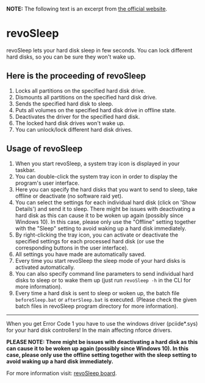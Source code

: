 **NOTE:** The following text is an excerpt from [the official website](https://www.meinfach.net/revosleep).

# revoSleep
revoSleep lets your hard disk sleep in few seconds. You can lock different hard disks, so you can be sure they won't wake up.

## Here is the proceeding of revoSleep
1. Locks all partitions on the specified hard disk drive.
1. Dismounts all partitions on the specified hard disk drive.
1. Sends the specified hard disk to sleep.
1. Puts all volumes on the specified hard disk drive in offline state.
1. Deactivates the driver for the specified hard disk.
1. The locked hard disk drives won't wake up.
1. You can unlock/lock different hard disk drives.

## Usage of revoSleep
1. When you start revoSleep, a system tray icon is displayed in your taskbar.
2. You can double-click the system tray icon in order to display the program's user interface.
3. Here you can specify the hard disks that you want to send to sleep, take offline or deactivate (no software raid yet).
4. You can select the settings for each individual hard disk (click on 'Show Details') and send it to sleep. There might be issues with deactivating a hard disk as this can cause it to be woken up again (possibly since Windows 10). In this case, please only use the "Offline" setting together with the "Sleep" setting to avoid waking up a hard disk immediately.
5. By right-clicking the tray icon, you can activate or deactivate the specified settings for each processed hard disk (or use the corresponding buttons in the user interface).
6. All settings you have made are automatically saved.
7. Every time you start revoSleep the sleep mode of your hard disks is activated automatically.
8. You can also specify command line parameters to send individual hard disks to sleep or to wake them up (just run `revoSleep -h` in the CLI for more information).
9. Every time a hard disk is sent to sleep or woken up, the batch file `beforeSleep.bat` or `afterSleep.bat` is executed. (Please check the given batch files in revoSleep program directory for more information).

***

When you get Error Code 1 you have to use the windows driver (pciide*.sys) for your hard disk controllers! In the main affecting nforce drivers.

**PLEASE NOTE: There might be issues with deactivating a hard disk as this can cause it to be woken up again (possibly since Windows 10). In this case, please only use the offline setting together with the sleep setting to avoid waking up a hard disk immediately.**

For more information visit: [revoSleep board](https://revosleep.bboard.de).
